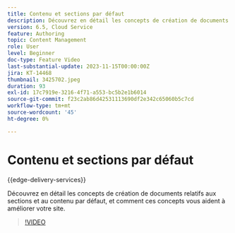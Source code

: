 ```yaml
---
title: Contenu et sections par défaut
description: Découvrez en détail les concepts de création de documents du contenu et des sections par défaut.
version: 6.5, Cloud Service
feature: Authoring
topic: Content Management
role: User
level: Beginner
doc-type: Feature Video
last-substantial-update: 2023-11-15T00:00:00Z
jira: KT-14468
thumbnail: 3425702.jpeg
duration: 93
exl-id: 17c7919e-3216-4f71-a553-bc5b2e1b6014
source-git-commit: f23c2ab86d42531113690df2e342c65060b5c7cd
workflow-type: tm+mt
source-wordcount: '45'
ht-degree: 0%

---
```


# Contenu et sections par défaut

{{edge-delivery-services}}

Découvrez en détail les concepts de création de documents relatifs aux sections et au contenu par défaut, et comment ces concepts vous aident à améliorer votre site.

>[!VIDEO](https://video.tv.adobe.com/v/3425702/?learn=on)
